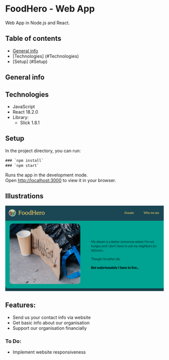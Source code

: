 # FoodHero - Web App

Web App in Node.js and React.

## Table of contents
* [General info](#general-info)
* [Technologies] (#Technologies)
* [Setup] (#Setup)

## General info

## Technologies
* JavaScript
* React 18.2.0
* Library:
    * Slick 1.8.1
## Setup
In the project directory, you can run:

```
### `npm install`
### `npm start`
```

Runs the app in the development mode.\
Open [http://localhost:3000](http://localhost:3000) to view it in your browser.

## Illustrations
![](public/readmeIllustration.png)

## Features:
* Send us your contact info via website
* Get basic info about our organisation
* Support our organisation financially


### To Do:
* Implement website responsiveness




